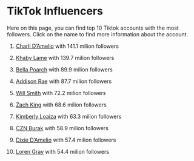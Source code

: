 # TikTok Influencers

Here on this page, you can find top 10 Tiktok accounts with the most followers. Click on the name to find more information about the account.

1. [Charli D’Amelio](Charli_D’Amelio.md) with 141.1 milion followers

2. [Khaby Lame](Khaby_Lame.md) with 139.7 milion followers

3. [Bella Poarch](Bella_Poarch.md) with 89.9 milion followers

4. [Addison Rae](Addison_Rae.md) with 87.7 milion followers

5. [Will Smith](Will_Smith.md) with 72.2 milion followers

6. [Zach King](Zach_King.md) with 68.6 milion followers

7. [Kimberly Loaiza](Kimberly_Loaiza.md) with 63.3 milion followers

8. [CZN Burak](CZN_Burak.md) with 58.9 milion followers

9. [Dixie D’Amelio](Dixie_D’Amelio.md) with 57.4 milion followers

10. [Loren Gray](Loren_Gray.md) with 54.4 milion followers

